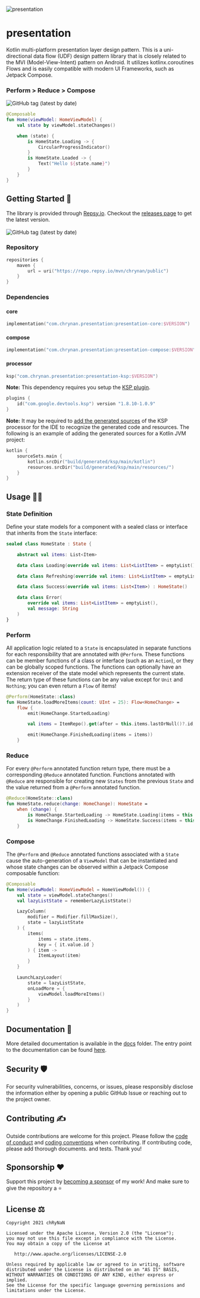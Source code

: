 ![presentation](assets/branding_image.png)

# presentation

Kotlin multi-platform presentation layer design pattern. This is a uni-directional data flow (UDF) design pattern
library that is closely related to the MVI (Model-View-Intent) pattern on Android. It utilizes kotlinx.coroutines Flows
and is easily compatible with modern UI Frameworks, such as Jetpack Compose.

### Perform > Reduce > Compose

<img alt="GitHub tag (latest by date)" src="https://img.shields.io/github/v/tag/chRyNaN/presentation">

```kotlin
@Composable
fun Home(viewModel: HomeViewModel) {
    val state by viewModel.stateChanges()

    when (state) {
        is HomeState.Loading -> {
            CircularProgressIndicator()
        }
        is HomeState.Loaded -> {
            Text("Hello ${state.name}")
        }
    }
}
```

## Getting Started 🏁

The library is provided through [Repsy.io](https://repsy.io/). Checkout the
[releases page](https://github.com/chRyNaN/presentation/releases) to get the latest version. <br/><br/>
<img alt="GitHub tag (latest by date)" src="https://img.shields.io/github/v/tag/chRyNaN/presentation">

### Repository

```kotlin
repositories {
    maven {
        url = uri("https://repo.repsy.io/mvn/chrynan/public")
    }
}
```

### Dependencies

#### core

```kotlin
implementation("com.chrynan.presentation:presentation-core:$VERSION")
```

#### compose

```kotlin
implementation("com.chrynan.presentation:presentation-compose:$VERSION")
```

#### processor

```kotlin
ksp("com.chrynan.presentation:presentation-ksp:$VERSION")
```

**Note:** This dependency requires you setup the [KSP plugin](https://kotlinlang.org/docs/ksp-quickstart.html).

```kotlin
plugins {
    id("com.google.devtools.ksp") version "1.8.10-1.0.9"
}
```

**Note:** It may be required
to [add the generated sources](https://kotlinlang.org/docs/ksp-quickstart.html#make-ide-aware-of-generated-code) of the
KSP processor for the IDE to recognize the generated code and resources. The following is an example of adding the
generated sources for a Kotlin JVM project:

```kotlin
kotlin {
    sourceSets.main {
        kotlin.srcDir("build/generated/ksp/main/kotlin")
        resources.srcDir("build/generated/ksp/main/resources/")
    }
}
```

## Usage 👨‍💻

### State Definition

Define your state models for a component with a sealed class or interface that inherits from the `State` interface:

```kotlin
sealed class HomeState : State {

    abstract val items: List<Item>

    data class Loading(override val items: List<ListItem> = emptyList()) : HomeState()

    data class Refreshing(override val items: List<ListItem> = emptyList()) : HomeState()

    data class Success(override val items: List<Item>) : HomeState()

    data class Error(
        override val items: List<ListItem> = emptyList(),
        val message: String
    )
}
```

### Perform

All application logic related to a `State` is encapsulated in separate functions for each responsibility that are
annotated with `@Perform`. These functions can be member functions of a class or interface (such as an `Action`), or
they can be globally scoped functions. The functions can optionally have an extension receiver of the state model which
represents the current state. The return type of these functions can be any value except for `Unit` and `Nothing`; you
can even return a `Flow` of items!

```kotlin
@Perform(HomeState::class)
fun HomeState.loadMoreItems(count: UInt = 25): Flow<HomeChange> =
    flow {
        emit(HomeChange.StartedLoading)

        val items = ItemRepo().get(after = this.items.lastOrNull()?.id, count = count)

        emit(HomeChange.FinishedLoading(items = items))
    }
```

### Reduce

For every `@Perform` annotated function return type, there must be a corresponding `@Reduce` annotated function.
Functions annotated with `@Reduce` are responsible for creating new `States` from the previous `State` and the value
returned from a `@Perform` annotated function.

```kotlin
@Reduce(HomeState::class)
fun HomeState.reduce(change: HomeChange): HomeState =
    when (change) {
        is HomeChange.StartedLoading -> HomeState.Loading(items = this.items)
        is HomeChange.FinishedLoading -> HomeState.Success(items = this.items)
    }
```

### Compose

The `@Perform` and `@Reduce` annotated functions associated with a `State` cause the auto-generation of a `ViewModel`
that can be instantiated and whose state changes can be observed within a Jetpack Compose composable function:

```kotlin
@Composable
fun Home(viewModel: HomeViewModel = HomeViewModel()) {
    val state = viewModel.stateChanges()
    val lazyListState = rememberLazyListState()

    LazyColumn(
        modifier = Modifier.fillMaxSize(),
        state = lazyListState
    ) {
        items(
            items = state.items,
            key = { it.value.id }
        ) { item ->
            ItemLayout(item)
        }
    }

    LaunchLazyLoader(
        state = lazyListState,
        onLoadMore = {
            viewModel.loadMoreItems()
        }
    )
}
```

## Documentation 📃

More detailed documentation is available in the [docs](docs/) folder. The entry point to the documentation can be
found [here](docs/index.md).

## Security 🛡️

For security vulnerabilities, concerns, or issues, please responsibly disclose the information either by opening a
public GitHub Issue or reaching out to the project owner.

## Contributing ✍️

Outside contributions are welcome for this project. Please follow the [code of conduct](CODE_OF_CONDUCT.md)
and [coding conventions](CODING_CONVENTIONS.md) when contributing. If contributing code, please add thorough documents.
and tests. Thank you!

## Sponsorship ❤️

Support this project by [becoming a sponsor](https://www.buymeacoffee.com/chrynan) of my work! And make sure to give the
repository a ⭐

## License ⚖️

```
Copyright 2021 chRyNaN

Licensed under the Apache License, Version 2.0 (the "License");
you may not use this file except in compliance with the License.
You may obtain a copy of the License at

   http://www.apache.org/licenses/LICENSE-2.0

Unless required by applicable law or agreed to in writing, software
distributed under the License is distributed on an "AS IS" BASIS,
WITHOUT WARRANTIES OR CONDITIONS OF ANY KIND, either express or implied.
See the License for the specific language governing permissions and
limitations under the License.
```
